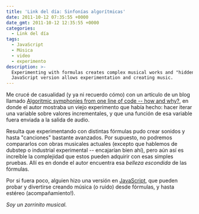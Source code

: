 ```yaml
---
title: 'Link del día: Sinfonías algorítmicas'
date: 2011-10-12 07:35:55 +0000
date_gmt: 2011-10-12 12:35:55 +0000
categories:
  - Link del día
tags:
  - JavaScript
  - Música
  - video
  - experimento
description: >-
  Experimenting with formulas creates complex musical works and "hidden beauty".
  JavaScript version allows experimentation and creating music.
---
```



Me crucé de casualidad (y ya ni recuerdo cómo) con un artículo de un blog llamado [Algoritmic symphonies from one line of code -- how and why?](http://countercomplex.blogspot.com/2011/10/algorithmic-symphonies-from-one-line-of.html), en donde el autor mostraba un viejo experimento que había hecho: hacer iterar una variable sobre valores incrementales, y que una función de esa variable fuera enviada a la salida de audio.

Resulta que experimentando con distintas fórmulas pudo crear sonidos y hasta "canciones" bastante avanzados. Por supuesto, no podremos compararlos con obras musicales actuales (excepto que hablemos de dubstep o industrial experimental -- encajarían bien ahí), pero aún así es increíble la complejidad que estos pueden adquirir con esas simples pruebas. Allí es en donde el autor encuentra esa _belleza escondida_ de las fórmulas.

Por si fuera poco, alguien hizo una versión en  [JavaScript](http://wurstcaptures.untergrund.net/music/), que pueden probar y divertirse creando música (o ruido) desde fórmulas, y hasta estéreo (acompañamiento!).

_Soy un zorrinito musical._
